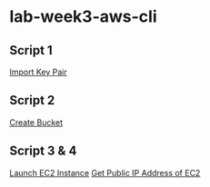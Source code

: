 # lab-week3-aws-cli

## Script 1
[Import Key Pair](https://docs.aws.amazon.com/cli/latest/reference/ec2/import-key-pair.html)

## Script 2
[Create Bucket](https://docs.aws.amazon.com/cli/latest/reference/s3api/create-bucket.html)


## Script 3 & 4
[Launch EC2 Instance](https://docs.aws.amazon.com/cli/latest/reference/ec2/run-instances.html)
[Get Public IP Address of EC2](https://docs.aws.amazon.com/cli/latest/reference/ec2/describe-instances.html)
